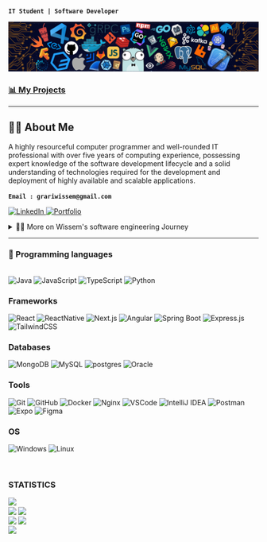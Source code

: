 **`IT Student | Software Developer`** <br>

<center>
<img alt="Header" src="https://raw.githubusercontent.com/wissemgrari/wissemgrari/main/images/header.png"/>
</center>

### [📊 My Projects](https://github.com/wissemgrari?tab=repositories)

---

## 👨‍💻 About Me

A highly resourceful computer programmer and well-rounded IT professional with over five years of computing experience, possessing expert knowledge of the software development lifecycle and a solid understanding of technologies required for the development and deployment of highly available and scalable applications.

**`Email : grariwissem@gmail.com`**
<br>

<p>
<a href="https://www.linkedin.com/in/wissemgrari/">
<img alt="LinkedIn" src="https://img.shields.io/badge/linkedin-%230077B5.svg?style=for-the-badge&logo=linkedin&logoColor=white"/>
</a> 
<a href="https://wissemgrari.vercel.app" target="_blank">
<img alt="Portfolio" src="https://img.shields.io/badge/Portfolio-%23000000.svg?style=for-the-badge&logo=firefox&logoColor=#FF7139"/>
</a> 
</p>


<details>
 <summary>👨‍💻 More on Wissem's software engineering Journey</summary>

<p>Holder of an Information Systems Development university diploma since 2023, I am currently pursuing a master degree in cybersecurity, aspiring to deepen my expertise in securing digital environments. Complementing my formal education, I've undertaken extensive self-learning in web development, mastering Java OOP concepts, and acquiring proficiency in various frontend tools.</p>

<p>Actively seeking opportunities to apply my knowledge, I am poised to contribute to cutting-edge, secure digital solutions.</p>
</details>

---

### 🧰 Programming languages

<p>
  <br>
  <img alt="Java" src="https://img.shields.io/badge/java-%23ED8B00.svg?style=for-the-badge&logo=java&logoColor=white"/>
  <img alt="JavaScript" src="https://img.shields.io/badge/javascript-%23323330.svg?style=for-the-badge&logo=javascript&logoColor=%23F7DF1E"/>
  <img alt="TypeScript" src="https://img.shields.io/badge/typescript-%23007ACC.svg?style=for-the-badge&logo=typescript&logoColor=white"/>
  <img alt="Python" src="https://img.shields.io/badge/python-306998.svg?style=for-the-badge&logo=python&logoColor=white"/>
</p>

### Frameworks

<p>
 <img alt="React" src="https://img.shields.io/badge/react-%2300D9FF.svg?style=for-the-badge&logo=react&logoColor=white"/>
 <img alt="ReactNative" src="https://img.shields.io/badge/react_native-%2320232a.svg?style=for-the-badge&logo=react&logoColor=%2361DAFB"/>
 <img alt="Next.js" src="https://img.shields.io/badge/next.js-%23000000.svg?style=for-the-badge&logo=next.js&logoColor=white"/>
 <img alt="Angular" src="https://img.shields.io/badge/angular-%23DD0031.svg?style=for-the-badge&logo=angular&logoColor=white"/>
 <img alt="Spring Boot" src="https://img.shields.io/badge/Spring_Boot-F2F4F9?style=for-the-badge&logo=spring-boot"/>
 <img alt="Express.js" src="https://img.shields.io/badge/express.js-%23404d59.svg?style=for-the-badge&logo=express&logoColor=%2361DAFB"/>
 <img alt="TailwindCSS" src="https://img.shields.io/badge/tailwindcss-%2338B2AC.svg?style=for-the-badge&logo=tailwind-css&logoColor=white"/>
</p>

### Databases

<p>
 <img alt="MongoDB" src="https://img.shields.io/badge/MongoDB-%234EA94B.svg?style=for-the-badge&logo=mongodb&logoColor=white"/>
 <img alt="MySQL" src="https://img.shields.io/badge/mysql-%234479A1.svg?style=for-the-badge&logo=mysql&logoColor=white"/>
 <img alt="postgres" src="https://img.shields.io/badge/postgres-%23316192.svg?style=for-the-badge&logo=postgresql&logoColor=white"/>
 <img alt="Oracle" src="https://img.shields.io/badge/oracle-%23F00000.svg?style=for-the-badge&logo=oracle&logoColor=white"/>
</p>

### Tools

<p>
  <img alt="Git" src="https://img.shields.io/badge/git-%23F05033.svg?style=for-the-badge&logo=git&logoColor=white"/>
  <img alt="GitHub" src="https://img.shields.io/badge/github-%23121011.svg?style=for-the-badge&logo=github&logoColor=white"/>
  <img alt="Docker" src="https://img.shields.io/badge/docker-%230db7ed.svg?style=for-the-badge&logo=docker&logoColor=white">
  <img alt="Nginx" src="https://img.shields.io/badge/nginx-%23009639.svg?style=for-the-badge&logo=nginx&logoColor=white">
  <img alt="VSCode" src="https://img.shields.io/badge/VSCode-%23007ACC.svg?style=for-the-badge&logo=visual-studio-code&logoColor=white"/>
  <img alt="IntelliJ IDEA" src="https://img.shields.io/badge/IntelliJ_IDEA-%23000000.svg?style=for-the-badge&logo=intellij-idea&logoColor=white"/>
  <img alt="Postman" src="https://img.shields.io/badge/Postman-FF6C37?style=for-the-badge&logo=postman&logoColor=white"/>
  <img alt="Expo" src="https://img.shields.io/badge/expo-1C1E24?style=for-the-badge&logo=expo&logoColor=white"/>
  <img alt="Figma" src="https://img.shields.io/badge/figma-%23F24E1E.svg?style=for-the-badge&logo=figma&logoColor=white"/>
  <br>
</p>

### OS

<p>
  <img alt="Windows" src="https://img.shields.io/badge/Windows-0078D6?style=for-the-badge&logo=windows&logoColor=white" />
  <img alt="Linux" src="https://img.shields.io/badge/Linux-FCC624?style=for-the-badge&logo=linux&logoColor=black"/>
</p>
<br />

### STATISTICS

<div>
  <img src="https://github-readme-streak-stats.herokuapp.com?user=wissemgrari&theme=github-dark-blue" />
</div>
<div>
  <img src="http://github-profile-summary-cards.vercel.app/api/cards/stats?username=wissemgrari&theme=github_dark" />
  <img src="http://github-profile-summary-cards.vercel.app/api/cards/most-commit-language?username=wissemgrari&theme=github_dark" /><br />
  <img src="http://github-profile-summary-cards.vercel.app/api/cards/repos-per-language?username=wissemgrari&theme=github_dark" />
  <img src="http://github-profile-summary-cards.vercel.app/api/cards/productive-time?username=wissemgrari&theme=github_dark" />
</div>
<div>
  <img src="http://github-profile-summary-cards.vercel.app/api/cards/profile-details?username=wissemgrari&theme=github_dark" />
</div>
